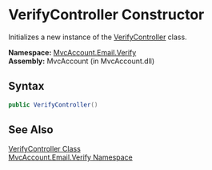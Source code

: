 VerifyController Constructor
============================
Initializes a new instance of the [VerifyController][1] class.

**Namespace:** [MvcAccount.Email.Verify][2]  
**Assembly:** MvcAccount (in MvcAccount.dll)

Syntax
------

```csharp
public VerifyController()
```


See Also
--------
[VerifyController Class][1]  
[MvcAccount.Email.Verify Namespace][2]  

[1]: README.md
[2]: ../README.md